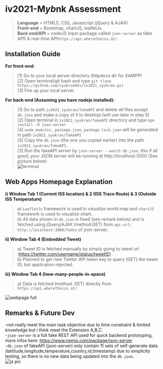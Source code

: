 # iv2021-M*yb*nk Assessment
> **Language** = HTML5, CSS, Javascript (jQuery & AJAX) <br />
> **Front-end** = Bootstrap, chartJS, leafletJs <br /> 
> **Back end/API** = nodeJS (npm package called `json-server` as fake API) & real-time API`https://api.wheretheiss.at/` <br /> 

## Installation Guide
**For front-end:** <br /> 
> [1] Go to your local server directory (httpdocs dir for XAMPP) <br /> 
> [2] Open terminal/git bash and type `git clone https://github.com/syukranDev/iv2021_syukran.git` <br /> 
> [3] Fire up your local server. <br /> 

**For back-end (Assuming you have nodejs installed):** <br /> 
> [1] Go to path `iv2021_syukran/fakeAPI` and delete all files except `db.json` and make a copy of it to desktop (will use later in step 5) <br />
> [2] Open terminal in `iv2021_syukran/fakeAPI` directory and type `npm install -D json-server` <br />
> [4] `node_modules` , `package.json`, `package-lock.json` will be generated in path `iv2021_syukran/fakeAPI` <br />
> [5] Copy the `db.json` (the one you copied earlier) into the path `iv2021_syukran/fakeAPI`. <br />
> [3] Run the fakeAPI server by `json-server --watch db.json`, this if all good, your JSON server will be running at http://localhost:3000 (See picture below) <br /> 
>![terminal](https://user-images.githubusercontent.com/51852197/144419980-2458bd7d-2970-4589-8fcb-82c0abb27474.PNG)



## Web Apps Homepage Explanation
**i) Window Tab 1 (Current ISS location) & 2 (ISS Trace Route) & 3 (Outside ISS Temperature)** <br />
> a) `LeafletJs` framework is used to visualize world map and `chartJS` framework is used to visualize chart. <br />
> b) All data shown in `db.json` is fixed (see remark below) and is fetched using jQuery/AJAX (method:GET) from `api-url: http://localhost:3000/Todos` of json-server. <br />

**ii) Window Tab 4 (Embedded Tweet)** <br />
> a) Tweet ID is fetched manually by simply going to tweet url (https://twitter.com/username/status/tweetID). <br />
> b) Planned to get new Twitter API token key to query (GET) the tweet ID, but application rejected. <br />

**iii) Window Tab 4 (how-many-people-in-space)**  <br />
> a) Data is fetched (method: GET) directly from `https://api.wheretheiss.at/` <br />

![webpage full](https://user-images.githubusercontent.com/51852197/144365761-77372233-c657-4fe5-9b20-6651a8c09178.png)

## Remarks & Future Dev
-not really meet the main task objective due to time constraint & limited knowledge but i think meet the Extension A,B,C. <br />
-`json-server` is a full fake REST API used for quick backend prototyping,  more infos here: https://www.npmjs.com/package/json-server <br />
-`db.json` of fakeAPI (json-server) only contain 11 sets of self-generate data (lattitude,longitude,temperature,country,id,timestamp) due to simplicity testing, so there is no new data being updated into the `db.json`. <br />
![js pic](https://user-images.githubusercontent.com/51852197/144367245-cad431bb-6ad2-4091-8462-34f8130a9eb7.PNG) <br />




